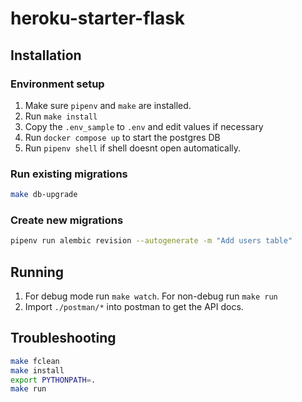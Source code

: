 # heroku-starter-flask

## Installation

### Environment setup

1. Make sure `pipenv` and `make` are installed.
2. Run `make install`
3. Copy the `.env_sample` to `.env` and edit values if necessary
4. Run `docker compose up` to start the postgres DB
5. Run `pipenv shell` if shell doesnt open automatically.

### Run existing migrations

```sh
make db-upgrade
```

### Create new migrations

```sh
pipenv run alembic revision --autogenerate -m "Add users table"
```

## Running

1. For debug mode run `make watch`. For non-debug run `make run`
2. Import `./postman/*` into postman to get the API docs.

## Troubleshooting

```sh
make fclean
make install
export PYTHONPATH=.
make run
```
